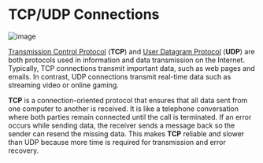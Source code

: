 # TCP/UDP Connections

![image](https://github.com/user-attachments/assets/b57cc232-4b6f-485a-837a-ba3d84c0bd55)

[Transmission Control Protocol](https://en.wikipedia.org/wiki/Transmission_Control_Protocol) (**TCP**) and [User Datagram Protocol](https://en.wikipedia.org/wiki/User_Datagram_Protocol) (**UDP**) are both protocols used in information and data transmission on the Internet. Typically, TCP connections transmit important data, such as web pages and emails. In contrast, UDP connections transmit real-time data such as streaming video or online gaming.

**TCP** is a connection-oriented protocol that ensures that all data sent from one computer to another is received. It is like a telephone conversation where both parties remain connected until the call is terminated. If an error occurs while sending data, the receiver sends a message back so the sender can resend the missing data. This makes **TCP** reliable and slower than UDP because more time is required for transmission and error recovery.

